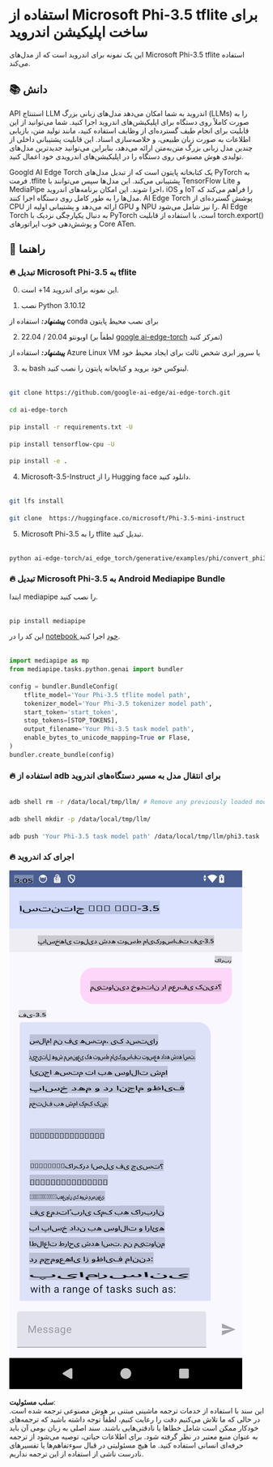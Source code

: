 # **استفاده از Microsoft Phi-3.5 tflite برای ساخت اپلیکیشن اندروید**

این یک نمونه برای اندروید است که از مدل‌های Microsoft Phi-3.5 tflite استفاده می‌کند.

## **📚 دانش**

API استنتاج LLM اندروید به شما امکان می‌دهد مدل‌های زبانی بزرگ (LLMs) را به صورت کاملاً روی دستگاه برای اپلیکیشن‌های اندروید اجرا کنید. شما می‌توانید از این قابلیت برای انجام طیف گسترده‌ای از وظایف استفاده کنید، مانند تولید متن، بازیابی اطلاعات به صورت زبان طبیعی، و خلاصه‌سازی اسناد. این قابلیت پشتیبانی داخلی از چندین مدل زبانی بزرگ متن‌به‌متن ارائه می‌دهد، بنابراین می‌توانید جدیدترین مدل‌های تولیدی هوش مصنوعی روی دستگاه را در اپلیکیشن‌های اندرویدی خود اعمال کنید.

Googld AI Edge Torch یک کتابخانه پایتون است که از تبدیل مدل‌های PyTorch به فرمت .tflite پشتیبانی می‌کند. این مدل‌ها سپس می‌توانند با TensorFlow Lite و MediaPipe اجرا شوند. این امکان برنامه‌های اندروید، iOS و IoT را فراهم می‌کند که مدل‌ها را به طور کامل روی دستگاه اجرا کنند. AI Edge Torch پوشش گسترده‌ای از CPU ارائه می‌دهد و پشتیبانی اولیه از GPU و NPU را نیز شامل می‌شود. AI Edge Torch به دنبال یکپارچگی نزدیک با PyTorch است، با استفاده از قابلیت torch.export() و پوشش‌دهی خوب اپراتورهای Core ATen.

## **🪬 راهنما**

### **🔥 تبدیل Microsoft Phi-3.5 به tflite**

0. این نمونه برای اندروید 14+ است.

1. نصب Python 3.10.12

***پیشنهاد:*** استفاده از conda برای نصب محیط پایتون

2. اوبونتو 20.04 / 22.04 (لطفاً بر [google ai-edge-torch](https://github.com/google-ai-edge/ai-edge-torch) تمرکز کنید)

***پیشنهاد:*** استفاده از Azure Linux VM یا سرور ابری شخص ثالث برای ایجاد محیط خود

3. به bash لینوکس خود بروید و کتابخانه پایتون را نصب کنید.

```bash

git clone https://github.com/google-ai-edge/ai-edge-torch.git

cd ai-edge-torch

pip install -r requirements.txt -U 

pip install tensorflow-cpu -U

pip install -e .

```

4. Microsoft-3.5-Instruct را از Hugging face دانلود کنید.

```bash

git lfs install

git clone  https://huggingface.co/microsoft/Phi-3.5-mini-instruct

```

5. Microsoft Phi-3.5 را به tflite تبدیل کنید.

```bash

python ai-edge-torch/ai_edge_torch/generative/examples/phi/convert_phi3_to_tflite.py --checkpoint_path  Your Microsoft Phi-3.5-mini-instruct path --tflite_path Your Microsoft Phi-3.5-mini-instruct tflite path  --prefill_seq_len 1024 --kv_cache_max_len 1280 --quantize True

```

### **🔥 تبدیل Microsoft Phi-3.5 به Android Mediapipe Bundle**

ابتدا mediapipe را نصب کنید.

```bash

pip install mediapipe

```

این کد را در [notebook خود](../../../../../../code/09.UpdateSamples/Aug/Android/convert/convert_phi.ipynb) اجرا کنید.

```python

import mediapipe as mp
from mediapipe.tasks.python.genai import bundler

config = bundler.BundleConfig(
    tflite_model='Your Phi-3.5 tflite model path',
    tokenizer_model='Your Phi-3.5 tokenizer model path',
    start_token='start_token',
    stop_tokens=[STOP_TOKENS],
    output_filename='Your Phi-3.5 task model path',
    enable_bytes_to_unicode_mapping=True or Flase,
)
bundler.create_bundle(config)

```

### **🔥 استفاده از adb برای انتقال مدل به مسیر دستگاه‌های اندروید**

```bash

adb shell rm -r /data/local/tmp/llm/ # Remove any previously loaded models

adb shell mkdir -p /data/local/tmp/llm/

adb push 'Your Phi-3.5 task model path' /data/local/tmp/llm/phi3.task

```

### **🔥 اجرای کد اندروید**

![demo](../../../../../../translated_images/demo.8981711efb5a9cee5dcd835f66b3b31b94b4f3e527300e15a98a0d48863b9fbd.fa.png)

**سلب مسئولیت**:  
این سند با استفاده از خدمات ترجمه ماشینی مبتنی بر هوش مصنوعی ترجمه شده است. در حالی که ما تلاش می‌کنیم دقت را رعایت کنیم، لطفاً توجه داشته باشید که ترجمه‌های خودکار ممکن است شامل خطاها یا نادقتی‌هایی باشند. سند اصلی به زبان بومی آن باید به عنوان منبع معتبر در نظر گرفته شود. برای اطلاعات حیاتی، توصیه می‌شود از ترجمه حرفه‌ای انسانی استفاده کنید. ما هیچ مسئولیتی در قبال سوءتفاهم‌ها یا تفسیرهای نادرست ناشی از استفاده از این ترجمه نداریم.